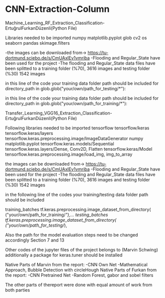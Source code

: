 # CNN-Extraction-Column

Machine_Learning_RF_Extraction_Classification-ErtuğrulFurkanDüzenli(Python File)

Libraries needed to be imported 
numpy 
matplotlib.pyplot
glob
cv2
os
seaborn 
pandas 
skimage.filters


-the images can be downloaded from-> https://tu-dortmund.sciebo.de/s/CmUAxIEv1vmriba
-Flooding and Regular_State have been used for the project
-The flooding and Regular_State data files have been splitted to a training folder (%70), 3616 images and testing folder (%30) 1542 images


in this line of the code your training data folder path should be included 
for directory_path in glob.glob("your/own/path_for_testing/*"):

in this line of the code your training data folder path should be included 
for directory_path in glob.glob("your/own/path_for_training/*"):

Transfer_Learning_VGG16_Extraction_Classification-ErtuğrulFurkanDüzenli(Python File)

Following libraries needed to be imported 
tensorflow
tensorflow/keras
tensorflow.keras/layers
tensorflow.keras.preprocessing.image/ImageDataGenerator
numpy
matplotlib.pyplot 
tensorflow.keras.models/Sequential
tensorflow.keras.layers/Dense, Conv2D, Flatten
tensorflow.keras/Model
tensorflow.keras.preprocessing.image/load_img, img_to_array

the images can be downloaded from-> https://tu-dortmund.sciebo.de/s/CmUAxIEv1vmriba
-Flooding and Regular_State have been used for the project
-The flooding and Regular_State data files have been splitted to a training folder (%70), 3616 images and testing folder (%30) 1542 images

in the following line of the codes your training/testing data folder path should be included 

training_batches tf.keras.preprocessing.image_dataset_from_directory(
    ("your/own/path_for_training/*"),...
testing_batches tf.keras.preprocessing.image_dataset_from_directory(
    ("your/own/path_for_testing/*), 

Also the path for the model evaluation steps need to be changed accordingly
Section 7 and 13

Other codes of the jupyter files of the project belongs to (Marvin Schwing)
additionally a package for keras.tuner should be installed

Native Parts of Marvin from the report:
-CNN Own Net
-Mathematical Approach, Bubble Detection with circleHough
Native Parts of Furkan from the report:
-CNN Pretrained Net
-Random Forest, gabor and sobel filters

The other parts of thereport were done with equal amount of work from both parties





